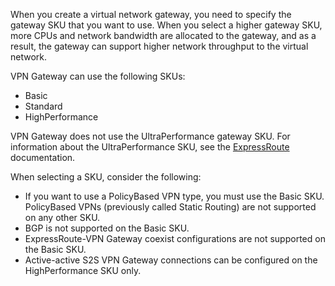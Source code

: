 When you create a virtual network gateway, you need to specify the gateway SKU that you want to use. When you select a higher gateway SKU, more CPUs and network bandwidth are allocated to the gateway, and as a result, the gateway can support higher network throughput to the virtual network.

VPN Gateway can use the following SKUs:

- Basic
- Standard
- HighPerformance

VPN Gateway does not use the UltraPerformance gateway SKU. For information about the UltraPerformance SKU, see the [ExpressRoute](../articles/expressroute/expressroute-about-virtual-network-gateways.md) documentation.

When selecting a SKU, consider the following:

- If you want to use a PolicyBased VPN type, you must use the Basic SKU. PolicyBased VPNs (previously called Static Routing) are not supported on any other SKU.
- BGP is not supported on the Basic SKU.
- ExpressRoute-VPN Gateway coexist configurations are not supported on the Basic SKU.
- Active-active S2S VPN Gateway connections can be configured on the HighPerformance SKU only.

